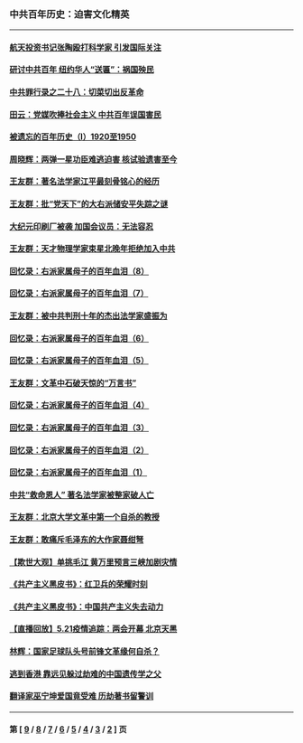 ### 中共百年历史：迫害文化精英
---
#### [航天投资书记张陶殴打科学家 引发国际关注](../../pages/nf1176111/n13069132.md?07070430) 
#### [研讨中共百年 纽约华人“送匾”：祸国殃民](../../pages/nf1176111/n13057367.md?07070430) 
#### [中共罪行录之二十八：切菜切出反革命](../../pages/nf1176111/n13030600.md?07070430) 
#### [田云：党媒吹捧社会主义 中共百年误国害民](../../pages/nf1176111/n13006682.md?07070430) 
#### [被遗忘的百年历史（I）1920至1950](../../pages/nf1176111/n12986411.md?07070430) 
#### [周晓辉：两弹一星功臣难逃迫害 核试验遗害至今](../../pages/nf1176111/n12974997.md?07070430) 
#### [王友群：著名法学家江平最刻骨铭心的经历](../../pages/nf1176111/n12970787.md?07070430) 
#### [王友群：批“党天下”的大右派储安平失踪之谜](../../pages/nf1176111/n12954229.md?07070430) 
#### [大纪元印刷厂被袭 加国会议员：无法容忍](../../pages/nf1176111/n12883028.md?07070430) 
#### [王友群：天才物理学家束星北晚年拒绝加入中共](../../pages/nf1176111/n12792913.md?07070430) 
#### [回忆录：右派家属母子的百年血泪（8）](../../pages/nf1176111/n12706196.md?07070430) 
#### [回忆录：右派家属母子的百年血泪（7）](../../pages/nf1176111/n12706191.md?07070430) 
#### [王友群：被中共判刑十年的杰出法学家盛振为](../../pages/nf1176111/n12706141.md?07070430) 
#### [回忆录：右派家属母子的百年血泪（6）](../../pages/nf1176111/n12698863.md?07070430) 
#### [回忆录：右派家属母子的百年血泪（5）](../../pages/nf1176111/n12692515.md?07070430) 
#### [王友群：文革中石破天惊的“万言书”](../../pages/nf1176111/n12690994.md?07070430) 
#### [回忆录：右派家属母子的百年血泪（4）](../../pages/nf1176111/n12686410.md?07070430) 
#### [回忆录：右派家属母子的百年血泪（3）](../../pages/nf1176111/n12683820.md?07070430) 
#### [回忆录：右派家属母子的百年血泪（2）](../../pages/nf1176111/n12679738.md?07070430) 
#### [回忆录：右派家属母子的百年血泪（1）](../../pages/nf1176111/n12678112.md?07070430) 
#### [中共“救命恩人” 著名法学家被整家破人亡](../../pages/nf1176111/n12658168.md?07070430) 
#### [王友群：北京大学文革中第一个自杀的教授](../../pages/nf1176111/n12632697.md?07070430) 
#### [王友群：敢痛斥毛泽东的大作家聂绀弩](../../pages/nf1176111/n12384788.md?07070430) 
#### [【欺世大观】单挑毛江 黄万里预言三峡加剧灾情](../../pages/nf1176111/n12357101.md?07070430) 
#### [《共产主义黑皮书》：红卫兵的荣耀时刻](../../pages/nf1176111/n12190329.md?07070430) 
#### [《共产主义黑皮书》：中国共产主义失去动力](../../pages/nf1176111/n12168749.md?07070430) 
#### [【直播回放】5.21疫情追踪：两会开幕 北京天黑](../../pages/nf1176111/n12126358.md?07070430) 
#### [林辉：国家足球队头号前锋文革缘何自杀？](../../pages/nf1176111/n11648921.md?07070430) 
#### [逃到香港 靠远见躲过劫难的中国遗传学之父](../../pages/nf1176111/n11535984.md?07070430) 
#### [翻译家巫宁坤爱国竟受难 历劫著书留警训](../../pages/nf1176111/n11478084.md?07070430) 

---
#### 第 [ [9](./9.md?07070430) / [8](./8.md?07070430) / [7](./7.md?07070430) / [6](./6.md?07070430) / [5](./5.md?07070430) / [4](./4.md?07070430) / [3](./3.md?07070430) / [2](./2.md?07070430) ] 页
